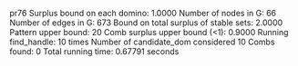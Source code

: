 pr76
Surplus bound on each domino: 1.0000 
Number of nodes in G: 66 
Number of edges in G: 673 
Bound on total surplus of stable sets: 2.0000 
Pattern upper bound: 20 
Comb surplus upper bound (<1): 0.9000 
Running find_handle: 10 times 
Number of candidate_dom considered 10 
Combs found: 0 
Total running time: 0.67791 seconds